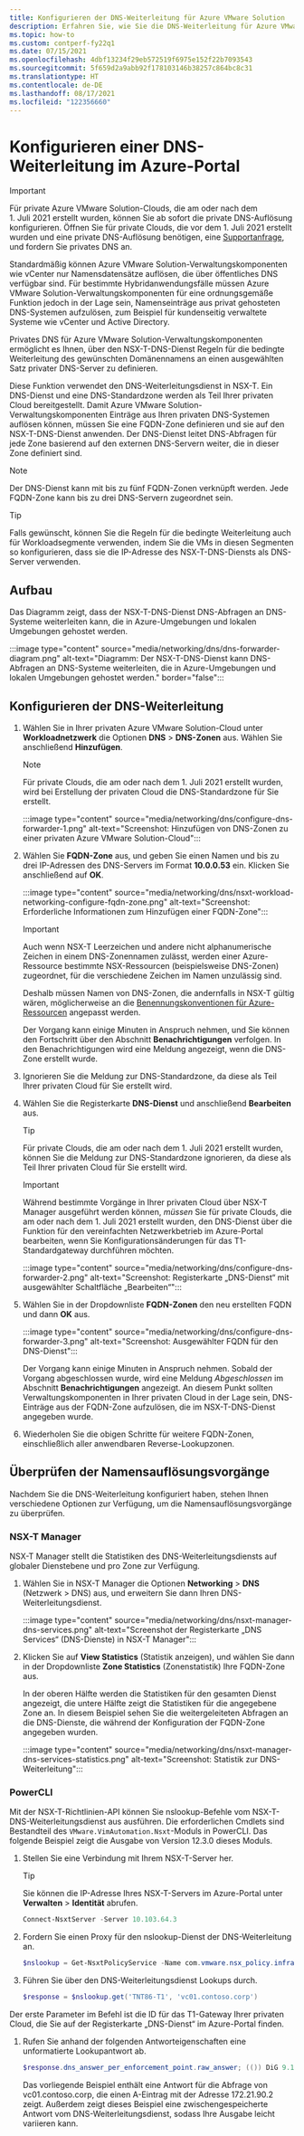 ```yaml
---
title: Konfigurieren der DNS-Weiterleitung für Azure VMware Solution
description: Erfahren Sie, wie Sie die DNS-Weiterleitung für Azure VMware Solution unter Verwendung des Azure-Portals konfigurieren.
ms.topic: how-to
ms.custom: contperf-fy22q1
ms.date: 07/15/2021
ms.openlocfilehash: 4dbf13234f29eb572519f6975e152f22b7093543
ms.sourcegitcommit: 5f659d2a9abb92f178103146b38257c864bc8c31
ms.translationtype: HT
ms.contentlocale: de-DE
ms.lasthandoff: 08/17/2021
ms.locfileid: "122356660"
---
```

# <a name="configure-a-dns-forwarder-in-the-azure-portal"></a>Konfigurieren einer DNS-Weiterleitung im Azure-Portal

>[!IMPORTANT]
>Für private Azure VMware Solution-Clouds, die am oder nach dem 1. Juli 2021 erstellt wurden, können Sie ab sofort die private DNS-Auflösung konfigurieren. Öffnen Sie für private Clouds, die vor dem 1. Juli 2021 erstellt wurden und eine private DNS-Auflösung benötigen, eine [Supportanfrage](https://rc.portal.azure.com/#create/Microsoft.Support), und fordern Sie privates DNS an. 

Standardmäßig können Azure VMware Solution-Verwaltungskomponenten wie vCenter nur Namensdatensätze auflösen, die über öffentliches DNS verfügbar sind. Für bestimmte Hybridanwendungsfälle müssen Azure VMware Solution-Verwaltungskomponenten für eine ordnungsgemäße Funktion jedoch in der Lage sein, Namenseinträge aus privat gehosteten DNS-Systemen aufzulösen, zum Beispiel für kundenseitig verwaltete Systeme wie vCenter und Active Directory.

Privates DNS für Azure VMware Solution-Verwaltungskomponenten ermöglicht es Ihnen, über den NSX-T-DNS-Dienst Regeln für die bedingte Weiterleitung des gewünschten Domänennamens an einen ausgewählten Satz privater DNS-Server zu definieren. 

Diese Funktion verwendet den DNS-Weiterleitungsdienst in NSX-T. Ein DNS-Dienst und eine DNS-Standardzone werden als Teil Ihrer privaten Cloud bereitgestellt. Damit Azure VMware Solution-Verwaltungskomponenten Einträge aus Ihren privaten DNS-Systemen auflösen können, müssen Sie eine FQDN-Zone definieren und sie auf den NSX-T-DNS-Dienst anwenden. Der DNS-Dienst leitet DNS-Abfragen für jede Zone basierend auf den externen DNS-Servern weiter, die in dieser Zone definiert sind.

>[!NOTE]
>Der DNS-Dienst kann mit bis zu fünf FQDN-Zonen verknüpft werden. Jede FQDN-Zone kann bis zu drei DNS-Servern zugeordnet sein.

>[!TIP]
>Falls gewünscht, können Sie die Regeln für die bedingte Weiterleitung auch für Workloadsegmente verwenden, indem Sie die VMs in diesen Segmenten so konfigurieren, dass sie die IP-Adresse des NSX-T-DNS-Diensts als DNS-Server verwenden.


## <a name="architecture"></a>Aufbau

Das Diagramm zeigt, dass der NSX-T-DNS-Dienst DNS-Abfragen an DNS-Systeme weiterleiten kann, die in Azure-Umgebungen und lokalen Umgebungen gehostet werden.

:::image type="content" source="media/networking/dns/dns-forwarder-diagram.png" alt-text="Diagramm: Der NSX-T-DNS-Dienst kann DNS-Abfragen an DNS-Systeme weiterleiten, die in Azure-Umgebungen und lokalen Umgebungen gehostet werden." border="false":::


## <a name="configure-dns-forwarder"></a>Konfigurieren der DNS-Weiterleitung

1. Wählen Sie in Ihrer privaten Azure VMware Solution-Cloud unter **Workloadnetzwerk** die Optionen **DNS** > **DNS-Zonen** aus. Wählen Sie anschließend **Hinzufügen**.

   >[!NOTE]
   >Für private Clouds, die am oder nach dem 1. Juli 2021 erstellt wurden, wird bei Erstellung der privaten Cloud die DNS-Standardzone für Sie erstellt.

   :::image type="content" source="media/networking/dns/configure-dns-forwarder-1.png" alt-text="Screenshot: Hinzufügen von DNS-Zonen zu einer privaten Azure VMware Solution-Cloud":::

1. Wählen Sie **FQDN-Zone** aus, und geben Sie einen Namen und bis zu drei IP-Adressen des DNS-Servers im Format **10.0.0.53** ein. Klicken Sie anschließend auf **OK**.

   :::image type="content" source="media/networking/dns/nsxt-workload-networking-configure-fqdn-zone.png" alt-text="Screenshot: Erforderliche Informationen zum Hinzufügen einer FQDN-Zone":::

   >[!IMPORTANT]
   >Auch wenn NSX-T Leerzeichen und andere nicht alphanumerische Zeichen in einem DNS-Zonennamen zulässt, werden einer Azure-Ressource bestimmte NSX-Ressourcen (beispielsweise DNS-Zonen) zugeordnet, für die verschiedene Zeichen im Namen unzulässig sind. 
   >
   >Deshalb müssen Namen von DNS-Zonen, die andernfalls in NSX-T gültig wären, möglicherweise an die [Benennungskonventionen für Azure-Ressourcen](../azure-resource-manager/management/resource-name-rules.md#microsoftresources) angepasst werden.

      Der Vorgang kann einige Minuten in Anspruch nehmen, und Sie können den Fortschritt über den Abschnitt **Benachrichtigungen** verfolgen. In den Benachrichtigungen wird eine Meldung angezeigt, wenn die DNS-Zone erstellt wurde.

1. Ignorieren Sie die Meldung zur DNS-Standardzone, da diese als Teil Ihrer privaten Cloud für Sie erstellt wird.

1. Wählen Sie die Registerkarte **DNS-Dienst** und anschließend **Bearbeiten** aus.

   >[!TIP]
   >Für private Clouds, die am oder nach dem 1. Juli 2021 erstellt wurden, können Sie die Meldung zur DNS-Standardzone ignorieren, da diese als Teil Ihrer privaten Cloud für Sie erstellt wird.


   >[!IMPORTANT]
   >Während bestimmte Vorgänge in Ihrer privaten Cloud über NSX-T Manager ausgeführt werden können, _müssen_ Sie für private Clouds, die am oder nach dem 1. Juli 2021 erstellt wurden, den DNS-Dienst über die Funktion für den vereinfachten Netzwerkbetrieb im Azure-Portal bearbeiten, wenn Sie Konfigurationsänderungen für das T1-Standardgateway durchführen möchten.  

   :::image type="content" source="media/networking/dns/configure-dns-forwarder-2.png" alt-text="Screenshot: Registerkarte „DNS-Dienst“ mit ausgewählter Schaltfläche „Bearbeiten“":::   

1. Wählen Sie in der Dropdownliste **FQDN-Zonen** den neu erstellten FQDN und dann **OK** aus.

   :::image type="content" source="media/networking/dns/configure-dns-forwarder-3.png" alt-text="Screenshot: Ausgewählter FQDN für den DNS-Dienst":::

   Der Vorgang kann einige Minuten in Anspruch nehmen. Sobald der Vorgang abgeschlossen wurde, wird eine Meldung *Abgeschlossen* im Abschnitt **Benachrichtigungen** angezeigt. An diesem Punkt sollten Verwaltungskomponenten in Ihrer privaten Cloud in der Lage sein, DNS-Einträge aus der FQDN-Zone aufzulösen, die im NSX-T-DNS-Dienst angegeben wurde. 

1. Wiederholen Sie die obigen Schritte für weitere FQDN-Zonen, einschließlich aller anwendbaren Reverse-Lookupzonen.


## <a name="verify-name-resolution-operations"></a>Überprüfen der Namensauflösungsvorgänge

Nachdem Sie die DNS-Weiterleitung konfiguriert haben, stehen Ihnen verschiedene Optionen zur Verfügung, um die Namensauflösungsvorgänge zu überprüfen. 

### <a name="nsx-t-manager"></a>NSX-T Manager

NSX-T Manager stellt die Statistiken des DNS-Weiterleitungsdiensts auf globaler Dienstebene und pro Zone zur Verfügung. 

1. Wählen Sie in NSX-T Manager die Optionen **Networking** > **DNS** (Netzwerk > DNS) aus, und erweitern Sie dann Ihren DNS-Weiterleitungsdienst.

   :::image type="content" source="media/networking/dns/nsxt-manager-dns-services.png" alt-text="Screenshot der Registerkarte „DNS Services“ (DNS-Dienste) in NSX-T Manager":::

1. Klicken Sie auf **View Statistics** (Statistik anzeigen), und wählen Sie dann in der Dropdownliste **Zone Statistics** (Zonenstatistik) Ihre FQDN-Zone aus.

   In der oberen Hälfte werden die Statistiken für den gesamten Dienst angezeigt, die untere Hälfte zeigt die Statistiken für die angegebene Zone an. In diesem Beispiel sehen Sie die weitergeleiteten Abfragen an die DNS-Dienste, die während der Konfiguration der FQDN-Zone angegeben wurden.

   :::image type="content" source="media/networking/dns/nsxt-manager-dns-services-statistics.png" alt-text="Screenshot: Statistik zur DNS-Weiterleitung":::


### <a name="powercli"></a>PowerCLI

Mit der NSX-T-Richtlinien-API können Sie nslookup-Befehle vom NSX-T-DNS-Weiterleitungsdienst aus ausführen. Die erforderlichen Cmdlets sind Bestandteil des `VMware.VimAutomation.Nsxt`-Moduls in PowerCLI. Das folgende Beispiel zeigt die Ausgabe von Version 12.3.0 dieses Moduls.

1. Stellen Sie eine Verbindung mit Ihrem NSX-T-Server her. 

   >[!TIP]
   >Sie können die IP-Adresse Ihres NSX-T-Servers im Azure-Portal unter **Verwalten** > **Identität** abrufen.
 
   ```powershell
   Connect-NsxtServer -Server 10.103.64.3
   ```

1. Fordern Sie einen Proxy für den nslookup-Dienst der DNS-Weiterleitung an.

   ```powershell
   $nslookup = Get-NsxtPolicyService -Name com.vmware.nsx_policy.infra.tier_1s.dns_forwarder.nslookup
   ```

1. Führen Sie über den DNS-Weiterleitungsdienst Lookups durch.

   ```powershell
   $response = $nslookup.get('TNT86-T1', 'vc01.contoso.corp')
   ```

  Der erste Parameter im Befehl ist die ID für das T1-Gateway Ihrer privaten Cloud, die Sie auf der Registerkarte „DNS-Dienst“ im Azure-Portal finden.

1. Rufen Sie anhand der folgenden Antworteigenschaften eine unformatierte Lookupantwort ab.

   ```powershell
   $response.dns_answer_per_enforcement_point.raw_answer; (()) DiG 9.10.3-P4-Ubuntu (()) @10.103.64.192 -b 10.103.64.192 vc01.contoso.corp +timeout=5 +tries=3 +nosearch ; (1 server found) ;; global options: +cmd ;; Got answer: ;; -))HEADER((- opcode: QUERY, status: NOERROR, id: 10684 ;; flags: qr rd ra; QUERY: 1, ANSWER: 1, AUTHORITY: 0, ADDITIONAL: 1  ;; OPT PSEUDOSECTION: ; EDNS: version: 0, flags:; udp: 4096 ;; QUESTION SECTION: ;vc01.contoso.corp.  IN A  ;; ANSWER SECTION: vc01.contoso.corp. 3046 IN A 172.21.90.2  ;; Query time: 0 msec ;; SERVER: 10.103.64.192:53(10.103.64.192) ;; WHEN: Thu Jul 01 23:44:36 UTC 2021 ;; MSG SIZE  rcvd: 62
   ```

   Das vorliegende Beispiel enthält eine Antwort für die Abfrage von vc01.contoso.corp, die einen A-Eintrag mit der Adresse 172.21.90.2 zeigt. Außerdem zeigt dieses Beispiel eine zwischengespeicherte Antwort vom DNS-Weiterleitungsdienst, sodass Ihre Ausgabe leicht variieren kann.
